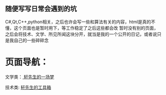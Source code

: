## 随便写写日常会遇到的坑
C#,Qt,C++,python相关，之后也许会写一些和算法有关的内容，html是真的不懂，这个页面也是暂时用下，等工作稳定了之后这些都会改
暂时没有别的页面，之后会将技术、文学、所见所闻这块分开，就当是我的一个公开的日记，或者说只是我自己的一些碎碎念

# 页面导航：
文学类：[ 轩先生的一场梦 ](https://leventureqys.github.io/Leventure_Lecture/)

技术类: [ 轩先生的工具箱 ](https://leventureqys.github.io/Leventure_Tech/)






